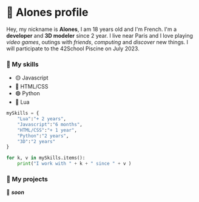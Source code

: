 # 🧑 **Alones** profile

Hey, my nickname is **Alones**, I am 18 years old and I'm French. I'm a **developer** and **3D modeler** since 2 year. 
I live near Paris and I love playing *video games*, outings with *friends*, *computing* and *discover* new things.
I will participate to the 42School Piscine on July 2023.

### 💪 My skills

- 🟡 Javascript
- 🔴 HTML/CSS
- 🟢 Python
- 🔵 Lua

```python
mySkills = {
    "Lua":"+ 2 years",
    "Javascript":"6 months",
    "HTML/CSS":"+ 1 year",
    "Python":"2 years",
    "3D":"2 years"
}

for k, v in mySkills.items():
    print("I work with " + k + " since " + v )
```



### 🤖 My projects

🔰 ***soon***
